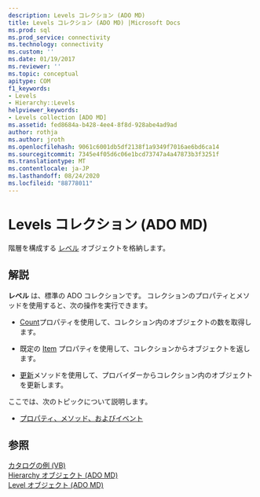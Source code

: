 ```yaml
---
description: Levels コレクション (ADO MD)
title: Levels コレクション (ADO MD) |Microsoft Docs
ms.prod: sql
ms.prod_service: connectivity
ms.technology: connectivity
ms.custom: ''
ms.date: 01/19/2017
ms.reviewer: ''
ms.topic: conceptual
apitype: COM
f1_keywords:
- Levels
- Hierarchy::Levels
helpviewer_keywords:
- Levels collection [ADO MD]
ms.assetid: fed8684a-b428-4ee4-8f8d-928abe4ad9ad
author: rothja
ms.author: jroth
ms.openlocfilehash: 9061c6001db5df2138f1a9349f7016ae6bd6ca14
ms.sourcegitcommit: 7345e4f05d6c06e1bcd73747a4a47873b3f3251f
ms.translationtype: MT
ms.contentlocale: ja-JP
ms.lasthandoff: 08/24/2020
ms.locfileid: "88778011"
---
```

# <a name="levels-collection-ado-md"></a>Levels コレクション (ADO MD)
階層を構成する [レベル](./level-object-ado-md.md) オブジェクトを格納します。  
  
## <a name="remarks"></a>解説  
 **レベル** は、標準の ADO コレクションです。 コレクションのプロパティとメソッドを使用すると、次の操作を実行できます。  
  
-   [Count](../ado-api/count-property-ado.md)プロパティを使用して、コレクション内のオブジェクトの数を取得します。  
  
-   既定の [Item](../ado-api/item-property-ado.md) プロパティを使用して、コレクションからオブジェクトを返します。  
  
-   [更新](../ado-api/refresh-method-ado.md)メソッドを使用して、プロバイダーからコレクション内のオブジェクトを更新します。  
  
 ここでは、次のトピックについて説明します。  
  
-   [プロパティ、メソッド、およびイベント](./levels-collection-properties-methods-and-events.md)  
  
## <a name="see-also"></a>参照  
 [カタログの例 (VB)](./catalog-example-vb.md)   
 [Hierarchy オブジェクト (ADO MD)](./hierarchy-object-ado-md.md)   
 [Level オブジェクト (ADO MD)](./level-object-ado-md.md)